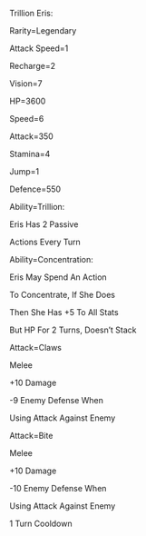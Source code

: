 Trillion Eris:

Rarity=Legendary

Attack Speed=1

Recharge=2

Vision=7

HP=3600

Speed=6

Attack=350

Stamina=4

Jump=1

Defence=550

Ability=Trillion:

Eris Has 2 Passive 

Actions Every Turn

Ability=Concentration:

Eris May Spend An Action

To Concentrate, If She Does

Then She Has +5 To All Stats

But HP For 2 Turns, Doesn’t Stack

Attack=Claws

Melee

+10 Damage

-9 Enemy Defense When

Using Attack Against Enemy

Attack=Bite

Melee

+10 Damage

-10 Enemy Defense When

Using Attack Against Enemy

1 Turn Cooldown
